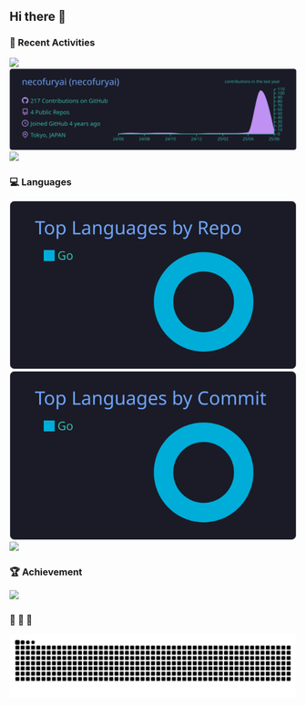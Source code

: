 ## Hi there 👋

### :rocket: Recent Activities

![](https://github-readme-stats.vercel.app/api?username=necofuryai&count_private=true&show_icons=true&custom_title=GitHub%20Stats&hide_border=true&theme=tokyonight)
![](https://raw.githubusercontent.com/necofuryai/necofuryai/main/profile-summary-card-output/tokyonight/0-profile-details.svg)
[![](https://github-readme-activity-graph.vercel.app/graph?username=necofuryai&theme=tokyo-night&custom_title=Contribution%20Graph%20in%20the%20last%2031%20days&hide_border=true)](https://github.com/Ashutosh00710/github-readme-activity-graph)

### :computer: Languages

![](https://raw.githubusercontent.com/necofuryai/necofuryai/main/profile-summary-card-output/tokyonight/1-repos-per-language.svg)
![](https://raw.githubusercontent.com/necofuryai/necofuryai/main/profile-summary-card-output/tokyonight/2-most-commit-language.svg)
[![](https://github-readme-stats.vercel.app/api/top-langs/?username=necofuryai&layout=donut&count_private=true&show_icons=true&theme=tokyonight&hide_border=true)](https://github.com/anuraghazra/github-readme-stats)

### :trophy: Achievement

[![](https://github-profile-trophy.vercel.app/?username=necofuryai&no-frame=true&no-bg=true&theme=onedark)](https://github.com/ryo-ma/github-profile-trophy)

### :snake: :snake: :snake:

<picture>
  <source
    media="(prefers-color-scheme: dark)"
    srcset="https://raw.githubusercontent.com/necofuryai/necofuryai/output/github-contribution-grid-snake-dark.svg"
  />
  <source
    media="(prefers-color-scheme: light)"
    srcset="https://raw.githubusercontent.com/necofuryai/necofuryai/output/github-contribution-grid-snake.svg"
  />
  <img
    alt="github contribution grid snake animation"
    src="https://raw.githubusercontent.com/necofuryai/necofuryai/output/github-contribution-grid-snake.svg"
  />
</picture>

<!--📊
<a href="https://github.com/anuraghazra/github-readme-stats"><img alt="github stats" height="158px" src="https://github-readme-stats.vercel.app/api?username=necofuryai&include_all_commits=true&count_private=true&show_icons=true&theme=blue-green" /></a>

**necofuryai/necofuryai** is a ✨ _special_ ✨ repository because its `README.md` (this file) appears on your GitHub profile.

Here are some ideas to get you started:

- 🔭 I’m currently working on ...
- 🌱 I’m currently learning ...
- 👯 I’m looking to collaborate on ...
- 🤔 I’m looking for help with ...
- 💬 Ask me about ...
- 📫 How to reach me: ...
- 😄 Pronouns: ...
- ⚡ Fun fact: ...
-->
